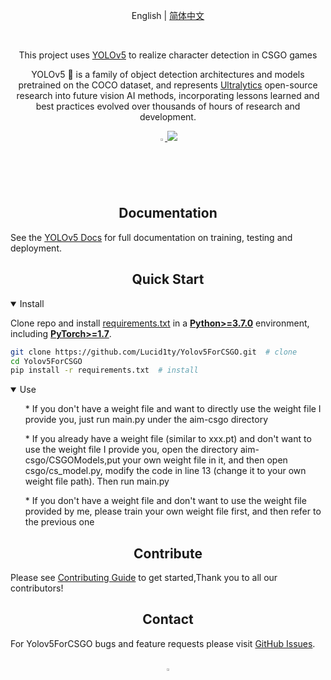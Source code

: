 <div align="center">

English | [简体中文](https://github.com/Lucid1ty/Yolov5ForCSGO/blob/main/.github/README_cn.md)
<br>

<div>
</div>

<br>
<p>
   This project uses <a href="https://github.com/ultralytics/yolov5">YOLOv5</a> to realize character detection in CSGO games

YOLOv5 🚀 is a family of object detection architectures and models pretrained on the COCO dataset, and represents <a href="https://ultralytics.com">Ultralytics</a>
 open-source research into future vision AI methods, incorporating lessons learned and best practices evolved over thousands of hours of research and development.
</p>

<div align="center">
   <a href="https://github.com/Lucid1ty">
   <img src="https://github.com/ultralytics/yolov5/releases/download/v1.0/logo-social-github.png" width="2%"/>
   </a>
   <a href="https://www.oscs1024.com/project/oscs/Lucid1ty/Yolov5ForCSGO?ref=badge_small" alt="OSCS Status">
   <img src="https://www.oscs1024.com/platform/badge/Lucid1ty/Yolov5ForCSGO.svg?size=small"/>
   </a>
</div>

<!--
<a align="center" href="https://ultralytics.com/yolov5" target="_blank">
<img width="800" src="https://github.com/ultralytics/yolov5/releases/download/v1.0/banner-api.png"></a>
-->

</div>

## <div align="center">Documentation</div>

See the [YOLOv5 Docs](https://docs.ultralytics.com) for full documentation on training, testing and deployment.

## <div align="center">Quick Start</div>

<details open>
<summary>Install</summary>

Clone repo and install [requirements.txt](https://github.com/Lucid1ty/Yolov5ForCSGO/blob/main/requirements.txt) in a
[**Python>=3.7.0**](https://www.python.org/) environment, including
[**PyTorch>=1.7**](https://pytorch.org/get-started/locally/).

```bash
git clone https://github.com/Lucid1ty/Yolov5ForCSGO.git  # clone
cd Yolov5ForCSGO
pip install -r requirements.txt  # install
```

</details>

<details open>
<summary>Use</summary>
<ul>* If you don't have a weight file and want to directly use the weight file I provide you, just run main.py under the aim-csgo directory</ul>
<ul>* If you already have a weight file (similar to xxx.pt) and don't want to use the weight file I provide you, open the directory aim-csgo/CSGOModels,put your own weight file in it, and then open csgo/cs_model.py, modify the code in line 13 (change it to your own weight file path). Then run main.py </ul>
<ul>* If you don't have a weight file and don't want to use the weight file provided by me, please train your own weight file first, and then refer to the previous one</ul>

</details>


## <div align="center">Contribute</div>

Please see [Contributing Guide](CONTRIBUTING.md) to get started,Thank you to all our contributors!





## <div align="center">Contact</div>

For Yolov5ForCSGO bugs and feature requests please visit [GitHub Issues](https://github.com/Lucid1ty/Yolov5ForCSGO/issues).

<br>

<div align="center">
    <a href="https://github.com/Lucid1ty">
        <img src="https://github.com/ultralytics/yolov5/releases/download/v1.0/logo-social-github.png" width="3%"/>
    </a>
</div>

[assets]: https://github.com/Lucid1ty/Yolov5ForCSGO/releases
